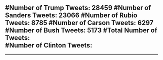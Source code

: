 #Number of Trump Tweets: 28459
#Number of Sanders Tweets: 23066
#Number of Rubio Tweets: 8785
#Number of Carson Tweets: 6297
#Number of Bush Tweets: 5173
#Total Number of Tweets:  
#Number of Clinton Tweets: 
---
---
